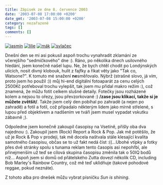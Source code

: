 ```yaml
---
title: Zápisek ze dne 8. července 2003
date: '2003-07-08 17:00:00 +0200'
date_gmt: '2003-07-08 15:00:00 +0200'
category: nezařazené
tags: []
comments: []
---
```

<div >  <a href="/assets/migrated/old-images/jasmin.jpg"><img alt="jasmín" src="/assets/migrated/old-images/jasmin.jpg"></a>  <a href="/assets/migrated/old-images/lilie.jpg"><img alt="lilie" src="/assets/migrated/old-images/lilie_mala.jpg"></a>  <a href="/assets/migrated/old-images/mak.jpg"><img alt="mák" src="/assets/migrated/old-images/mak.jpg"></a>  <a href="/assets/migrated/old-images/svlacec.jpg"><img alt="svlačec" src="/assets/migrated/old-images/svlacec.jpg"></a>  </div>
<p>Dnešní den se mi asi pokusil  aspoň trochu vynahradit zklamání ze včerejšího &quot;sedmičkového&quot; dne :).  Ráno, po několika dnech usilovného hledání, jsem konečně našel lupu. Ne, že bych  chtěl chodit po Londýnských ulicích, nosit divný klobouk, hulit z fajfky a říkat  věty jako &quot;Tak co, Watsone?&quot;. K tomuto mé snažení <span style="font-weight:bold">ne</span>směřovalo.  Nýbrž (strašné slovo, já vím, proto jsem ho použil :)) můj hi-end digitální  fotoaparát za cenu celých 2500Kč potřeboval trochu vylepšit, tak jsem mu přidal  makro režim :), což znamená, že můžu fotit celkem slušné detaily. Fotečky jsou  rozházené kolem a nejsou to ořezy, jsou převzorkované :) <span style="font-weight:bold">/zase  jsou klikací, takže si je můžete zvětšit/</span>. Takže jsem celý den pobíhal po  zahradě (a nejen po zahradě) a fotil a fotil, což připadalo některým lidem jako  mírně střelené, s lupou před objektivem a nadšením ve tváři jsem musel vypadat  vskutku zábavně ;).</p>
<p>Odpoledne jsem konečně zakoupil časopisy na  Vsetíně, přišly oba dva najednou :). Zakoupil jsem (Rock) Report a Rock &amp; Pop. Jak  mě potěšilo, že už je Rock &amp; Pop v prodeji, tak mě docela naštvala stále  klesající kvalita samotného časopisu, občas se to už fakt nedá číst :((...Ubohé  vtípky a fotky přes dvě stránky spolu s tunama reklam tento časopis asi nepohřbí,  ale přinejmenším už teď se cílová skupina časopisu změnila tak o 50IQ bodů  níž... Aspoň jsem si domů od přátelského Zutta dovezl několik CD, including Bob  Marley's Rainbow Country, což mě teď uklidňuje (takové pohodové reggae, pokud  neznáte).</p>
<p>Z tohoto alba pro dnešek můžu vybrat písničku <i title="tady býval odkaz na soubor 'sun_is_shining.htm'">Sun  is shining</i>.</p>
